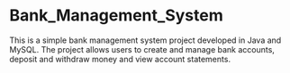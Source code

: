 # Bank_Management_System
This is a simple bank management system project developed in Java and MySQL. The project allows users to create and manage bank accounts, deposit and withdraw money and view account statements.
